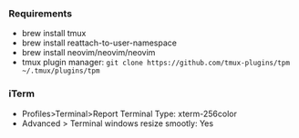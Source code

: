 ### Requirements
- brew install tmux
- brew install reattach-to-user-namespace
- brew install neovim/neovim/neovim
- tmux plugin manager: `git clone https://github.com/tmux-plugins/tpm ~/.tmux/plugins/tpm`

### iTerm
- Profiles>Terminal>Report Terminal Type: xterm-256color
- Advanced > Terminal windows resize smootly: Yes
